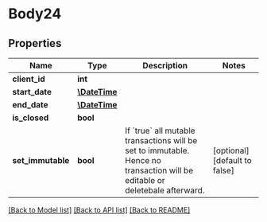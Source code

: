 # Body24

## Properties
Name | Type | Description | Notes
------------ | ------------- | ------------- | -------------
**client_id** | **int** |  | 
**start_date** | [**\DateTime**](\DateTime.md) |  | 
**end_date** | [**\DateTime**](\DateTime.md) |  | 
**is_closed** | **bool** |  | 
**set_immutable** | **bool** | If &#x60;true&#x60; all mutable transactions will be set to immutable. Hence no transaction will be editable or deletebale afterward. | [optional] [default to false]

[[Back to Model list]](../../README.md#documentation-for-models) [[Back to API list]](../../README.md#documentation-for-api-endpoints) [[Back to README]](../../README.md)

